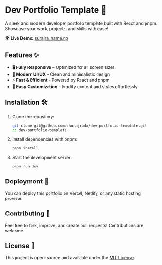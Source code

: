 # Dev Portfolio Template 🚀

A sleek and modern developer portfolio template built with React and pnpm. Showcase your work, projects, and skills with ease!

🌍 **Live Demo:** [surajrai.name.np](https://surajrai.name.np)

## Features ✨
- 🖥️ **Fully Responsive** – Optimized for all screen sizes  
- 🎨 **Modern UI/UX** – Clean and minimalistic design  
- ⚡ **Fast & Efficient** – Powered by React and pnpm  
- 🔧 **Easy Customization** – Modify content and styles effortlessly  

## Installation 🛠️
1. Clone the repository:
   ```sh
   git clone git@github.com:shurajcodx/dev-portfolio-template.git
   cd dev-portfolio-template
   ```  
2. Install dependencies with pnpm:
   ```sh
   pnpm install
   ```  
3. Start the development server:
   ```sh
   pnpm run dev
   ```  

## Deployment 🚀
You can deploy this portfolio on Vercel, Netlify, or any static hosting provider.

## Contributing 🤝
Feel free to fork, improve, and create pull requests! Contributions are welcome.

## License 📜
This project is open-source and available under the [MIT License](LICENSE).

